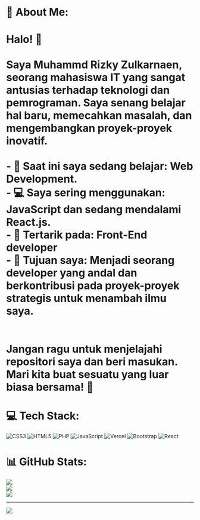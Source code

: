 # 💫 About Me:
# Halo! 👋<br><br>Saya Muhammd Rizky Zulkarnaen, seorang mahasiswa IT yang sangat antusias terhadap teknologi dan pemrograman. Saya senang belajar hal baru, memecahkan masalah, dan mengembangkan proyek-proyek inovatif.<br><br>- 🌱 Saat ini saya sedang belajar: Web Development.<br>- 💻 Saya sering menggunakan: JavaScript dan sedang mendalami React.js.<br>- 🤖 Tertarik pada: Front-End developer<br>- 🎯 Tujuan saya: Menjadi seorang developer yang andal dan berkontribusi pada proyek-proyek strategis untuk menambah ilmu saya.<br><br><br>Jangan ragu untuk menjelajahi repositori saya dan beri masukan. Mari kita buat sesuatu yang luar biasa bersama! 🚀<br>


# 💻 Tech Stack:
![CSS3](https://img.shields.io/badge/css3-%231572B6.svg?style=for-the-badge&logo=css3&logoColor=white) ![HTML5](https://img.shields.io/badge/html5-%23E34F26.svg?style=for-the-badge&logo=html5&logoColor=white) ![PHP](https://img.shields.io/badge/php-%23777BB4.svg?style=for-the-badge&logo=php&logoColor=white) ![JavaScript](https://img.shields.io/badge/javascript-%23323330.svg?style=for-the-badge&logo=javascript&logoColor=%23F7DF1E) ![Vercel](https://img.shields.io/badge/vercel-%23000000.svg?style=for-the-badge&logo=vercel&logoColor=white) ![Bootstrap](https://img.shields.io/badge/bootstrap-%238511FA.svg?style=for-the-badge&logo=bootstrap&logoColor=white) ![React](https://img.shields.io/badge/react-%2320232a.svg?style=for-the-badge&logo=react&logoColor=%2361DAFB)
# 📊 GitHub Stats:
![](https://github-readme-stats.vercel.app/api?username=Rizkyzul&theme=dark&hide_border=false&include_all_commits=false&count_private=false)<br/>
![](https://github-readme-streak-stats.herokuapp.com/?user=Rizkyzul&theme=dark&hide_border=false)<br/>
![](https://github-readme-stats.vercel.app/api/top-langs/?username=Rizkyzul&theme=dark&hide_border=false&include_all_commits=false&count_private=false&layout=compact)

---
[![](https://visitcount.itsvg.in/api?id=Rizkyzul&icon=0&color=0)](https://visitcount.itsvg.in)

<!-- Proudly created with GPRM ( https://gprm.itsvg.in ) -->
